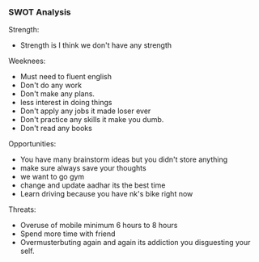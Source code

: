 ### SWOT Analysis

Strength:
- Strength is I think we don't have any strength

Weeknees:
- Must need to fluent english
- Don't do any work
- Don't make any plans.
- less interest in doing things
- Don't apply any jobs it made loser ever
- Don't practice any skills it make you dumb.
- Don't read any books
	
Opportunities:
- You have many brainstorm ideas but you didn't store anything
- make sure always save your thoughts
- we want to go gym
- change and update aadhar its the best time 
- Learn driving because you have nk's bike right now

Threats:
- Overuse of mobile minimum 6 hours to 8 hours
- Spend more time with friend
- Overmusterbuting again and again its addiction you disguesting your self.
